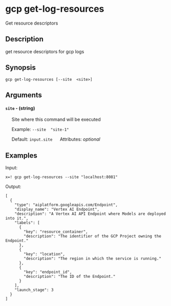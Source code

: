 # gcp get-log-resources

Get resource descriptors

## Description

get resource descriptors for gcp logs

## Synopsis

`gcp get-log-resources [--site  <site>]`

## Arguments


#### `site` - (string)

&nbsp;&nbsp;&nbsp;&nbsp; Site where this command will be executed  

&nbsp;&nbsp;&nbsp;&nbsp; Example:  `--site  "site-1"`

&nbsp;&nbsp;&nbsp;&nbsp; Default: `input.site`
&nbsp;&nbsp;&nbsp;&nbsp; Attributes: _optional_  



## Examples

Input: 
```
x=! gcp get-log-resources --site "localhost:8081"
```
Output: 
```
[
  {
    "type": "aiplatform.googleapis.com/Endpoint",
    "display_name": "Vertex AI Endpoint",
    "description": "A Vertex AI API Endpoint where Models are deployed into it.",
    "labels": [
      {
        "key": "resource_container",
        "description": "The identifier of the GCP Project owning the Endpoint."
      },
      {
        "key": "location",
        "description": "The region in which the service is running."
      },
      {
        "key": "endpoint_id",
        "description": "The ID of the Endpoint."
      }
    ],
    "launch_stage": 3
  }
]
```

